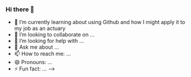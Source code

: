 ### Hi there 👋


- 🌱 I’m currently learning about using Github and how I might apply it to my job as an actuary
- 👯 I’m looking to collaborate on ...
- 🤔 I’m looking for help with ...
- 💬 Ask me about ...
- 📫 How to reach me: ...
- 😄 Pronouns: ...
- ⚡ Fun fact: ...
-->
